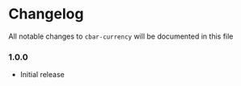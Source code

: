 # Changelog

All notable changes to `cbar-currency` will be documented in this file

### 1.0.0

- Initial release
